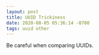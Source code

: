 ```yaml
---
layout: post
title: UUID Trickiness
date: 2020-08-05 05:36:14 -0700
tags: uuid other
---
```


Be careful when comparing UUIDs.



